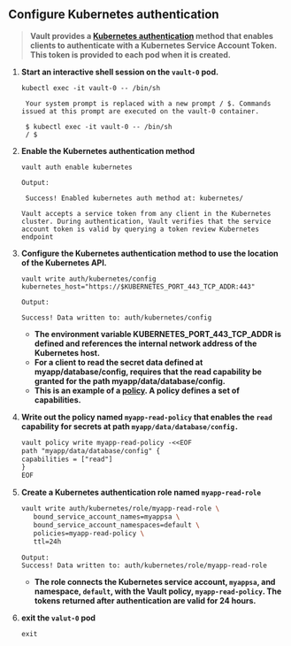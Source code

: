 ## Configure Kubernetes authentication 

> **Vault provides a [Kubernetes authentication](https://developer.hashicorp.com/vault/docs/auth/kubernetes) method that enables clients to authenticate with a Kubernetes Service Account Token. This token is provided to each pod when it is created.**

1) **Start an interactive shell session on the `vault-0` pod.**
   ```
   kubectl exec -it vault-0 -- /bin/sh
   ```
   ```
    Your system prompt is replaced with a new prompt / $. Commands issued at this prompt are executed on the vault-0 container.

    $ kubectl exec -it vault-0 -- /bin/sh
    / $
   ```

2) **Enable the Kubernetes authentication method**
   ```
   vault auth enable kubernetes
   ```
   ```
   Output: 

    Success! Enabled kubernetes auth method at: kubernetes/
   ```
   ```
   Vault accepts a service token from any client in the Kubernetes cluster. During authentication, Vault verifies that the service account token is valid by querying a token review Kubernetes endpoint
   ```

3) **Configure the Kubernetes authentication method to use the location of the Kubernetes API.**
   ```
   vault write auth/kubernetes/config kubernetes_host="https://$KUBERNETES_PORT_443_TCP_ADDR:443"
   ```
   ```
   Output: 

   Success! Data written to: auth/kubernetes/config
   ```

   * **The environment variable KUBERNETES_PORT_443_TCP_ADDR is defined and references the internal network address of the Kubernetes host.**
   * **For a client to read the secret data defined at myapp/database/config, requires that the read capability be granted for the path myapp/data/database/config.**
   * **This is an example of a [policy](https://developer.hashicorp.com/vault/docs/concepts/policies). A policy defines a set of capabilities.**

4) **Write out the policy named `myapp-read-policy` that enables the `read` capability for secrets at path `myapp/data/database/config.`**
   ```txt
   vault policy write myapp-read-policy -<<EOF
   path "myapp/data/database/config" {
   capabilities = ["read"]
   }
   EOF
   ```

5) **Create a Kubernetes authentication role named `myapp-read-role`**
   ```sh
   vault write auth/kubernetes/role/myapp-read-role \
      bound_service_account_names=myappsa \
      bound_service_account_namespaces=default \
      policies=myapp-read-policy \
      ttl=24h
   ```
   ```
   Output: 
   Success! Data written to: auth/kubernetes/role/myapp-read-role
   ```
   * **The role connects the Kubernetes service account, `myappsa`, and namespace, `default`, with the Vault policy, `myapp-read-policy`. The tokens returned after authentication are valid for 24 hours.**

6) **exit the `valut-0` pod**
   ```
   exit
   ```